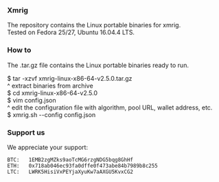 ### Xmrig

The repository contains the Linux portable binaries for xmrig.\
Tested on Fedora 25/27, Ubuntu 16.04.4 LTS.

### How to

The .tar.gz file contains the Linux portable binaries ready to run. 

$ tar -xzvf xmrig-linux-x86-64-v2.5.0.tar.gz \
  ^ extract binaries from archive \
$ cd xmrig-linux-x86-64-v2.5.0 \
$ vim config.json \
  ^ edit the configuration file with algorithm, pool URL, wallet address, etc. \
$ xmrig.sh --config config.json 

### Support us

We appreciate your support:
```
BTC:   1EMB2zgMZks9aoTcMG6rzgNDG5bqg8GhHf
ETH:   0x718ab046ec93fa0dffe0f473abe84b7989b8c255
LTC:   LWRK5HisiVxPEYjaXyuKw7aAXGU5KvxCG2
```


